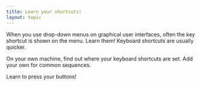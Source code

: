 ```yaml
---
title: Learn your shortcuts!
layout: topic
---
```



When you use drop-down menus on graphical user interfaces, often the key shortcut is shown on the menu. Learn them! Keyboard shortcuts are usually quicker.

On your own machine, find out where your keyboard shortcuts are set. Add your own for common sequences.

Learn to press your buttons!
